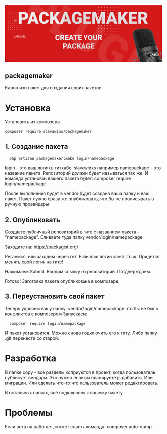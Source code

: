 <p align="center">
<img src="info/logo.jpg">
</p>

## packagemaker

Кароч изи пакет для создания своих пакетов.

# Установка

Установить из композера

```  
composer require slavawins/packagemaker
``` 

## 1. Создание пакета

 ```
   php artisan packagemaker:make login/namepackage
 ``` 

login - это ваш логин в гитхабе. slavawinxs например
namepackage - это название пакета. Репозиторий должен будет называться так же.
И команда установки вашего пакета будет:
composer require login/namepackage

После выполнения будет в vendor будет создана ваша папку и ваш пакет.
Пакет нужно сразу же опубликовать, что бы не прописывать в ручную провайдеры

## 2. Опубликовать

Создаете публичный репозиторий в гите с названием пакета -  "namepackage".
Сливаете туда папку vendor/login/namepackage

Заходите на:
https://packagist.org/

Регаемся, или заходим через гит. Если ваш логин занят, то ж. Придется менять свой логин на гите!

Нажимаем Submit. Вводим ссылку на репозиторий. Потдверждаем.

Готово! Заготовка пакета опубликована в композере.

## 3. Переустановить свой пакет

Теперь удаляем вашу папку:  vendor/login/namepackage что бы не было конфликтов с композером
Запускаем:

 ```
   composer require login/namepackage
 ``` 

И пакет установится. Можно сново подключить его к гиту. Либо папку .git перенести со старой.

# Разработка

В папке copy - все разделы коприуются в проект, когда пользователь публикует вендоры.
Это нужно если вы планируете js добавить. Или миграции. Или сделать что-то что пользователь может редактировать.

В остальных папках, всё подключено к вашему пакету.

# Проблемы

Если чета на работает, может спасти команда:
composer auto-dump
